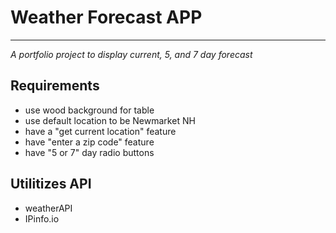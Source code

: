 # Weather Forecast APP
---
*A portfolio project to display current, 5, and 7 day forecast*

## Requirements
 - use wood background for table
 - use default location to be Newmarket NH
 - have a "get current location" feature
 - have "enter a zip code" feature
 - have "5 or 7" day radio buttons
  
## Utilitizes API
 - weatherAPI
 - IPinfo.io